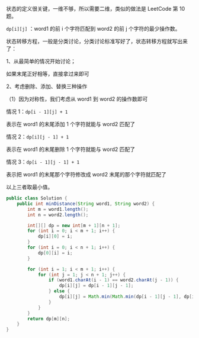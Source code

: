 状态的定义很关键，一维不够，所以需要二维，类似的做法是 LeetCode 第 10 题。

`dp[i][j]` ：word1 的前 i 个字符匹配到 word2 的前 j 个字符的最少操作数。

状态转移方程，一般是分类讨论，分类讨论标准写好了，状态转移方程就写出来了：

1、从最简单的情况开始讨论；

如果末尾正好相等，直接拿过来即可

2、考虑删除、添加、替换三种操作

（1）因为对称性，我们考虑从 word1 到 word2 的操作数即可

情况 1：`dp[i - 1][j] + 1`

表示在 word1 的末尾添加 1 个字符就能与 word2 匹配了

情况 2：`dp[i][j - 1] + 1`

表示在 word1 的末尾删除 1 个字符就能与 word2 匹配了

情况 3：`dp[i - 1][j - 1] + 1`

表示把 word1 的末尾那个字符修改成 word2 末尾的那个字符就匹配了

以上三者取最小值。

```java
public class Solution {
    public int minDistance(String word1, String word2) {
        int m = word1.length();
        int n = word2.length();

        int[][] dp = new int[m + 1][n + 1];
        for (int i = 0; i < m + 1; i++) {
            dp[i][0] = i;
        }
        for (int i = 0; i < n + 1; i++) {
            dp[0][i] = i;
        }

        for (int i = 1; i < m + 1; i++) {
            for (int j = 1; j < n + 1; j++) {
                if (word1.charAt(i - 1) == word2.charAt(j - 1)) {
                    dp[i][j] = dp[i - 1][j - 1];
                } else {
                    dp[i][j] = Math.min(Math.min(dp[i - 1][j - 1], dp[i][j - 1]), dp[i - 1][j]) + 1;
                }
            }
        }
        return dp[m][n];
    }
}
```
